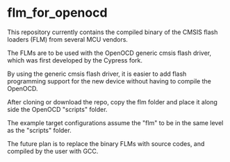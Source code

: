 # flm_for_openocd

This repository currently contains the compiled binary of the CMSIS flash loaders (FLM) from several MCU vendors.

The FLMs are to be used with the OpenOCD generic cmsis flash driver, which was first developed by the Cypress fork.

By using the generic cmsis flash driver, it is easier to add flash programming support for the new device without having to compile the OpenOCD.

After cloning or download the repo, copy the flm folder and place it along side the OpenOCD "scripts" folder.

The example target configurations assume the "flm" to be in the same level as the "scripts" folder.

The future plan is to replace the binary FLMs with source codes, and compiled by the user with GCC.
